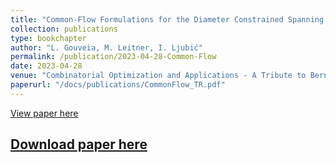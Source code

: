 ```yaml
---
title: "Common-Flow Formulations for the Diameter Constrained Spanning and Steiner Tree Problems"
collection: publications
type: bookchapter 
author: "L. Gouveia, M. Leitner, I. Ljubić"
permalink: /publication/2023-04-28-Common-Flow
date: 2023-04-28
venue: "Combinatorial Optimization and Applications - A Tribute to Bernard Gendron (book edited by T. Crainic, M. Gendreau, A. Frangioni)"
paperurl: "/docs/publications/CommonFlow_TR.pdf"
---
```

[View paper here](https://link.springer.com/chapter/10.1007/978-3-031-57603-4_3)

[Download paper here](/docs/publications/CommonFlow_TR.pdf)
---

